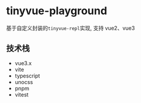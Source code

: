 # tinyvue-playground
基于自定义封装的`tinyvue-repl`实现, 支持 vue2、vue3

## 技术栈
- vue3.x
- vite
- typescript
- unocss
- pnpm
- vitest

 

